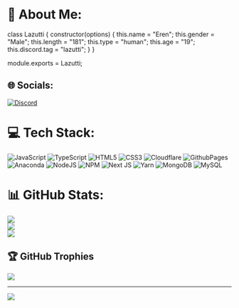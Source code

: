 # 💫 About Me:

class Lazutti {
  constructor(options) {
    this.name = "Eren";
    this.gender = "Male";
    this.length = "181";
    this.type = "human";
    this.age = "19";
    this.discord.tag = "lazutti";
  }
}

module.exports = Lazutti;



## 🌐 Socials:
[![Discord](https://img.shields.io/badge/Discord-%237289DA.svg?logo=discord&logoColor=white)](https://discord.gg/lazutti) 

# 💻 Tech Stack:
![JavaScript](https://img.shields.io/badge/javascript-%23323330.svg?style=for-the-badge&logo=javascript&logoColor=%23F7DF1E) ![TypeScript](https://img.shields.io/badge/typescript-%23007ACC.svg?style=for-the-badge&logo=typescript&logoColor=white) ![HTML5](https://img.shields.io/badge/html5-%23E34F26.svg?style=for-the-badge&logo=html5&logoColor=white) ![CSS3](https://img.shields.io/badge/css3-%231572B6.svg?style=for-the-badge&logo=css3&logoColor=white) ![Cloudflare](https://img.shields.io/badge/Cloudflare-F38020?style=for-the-badge&logo=Cloudflare&logoColor=white) ![GithubPages](https://img.shields.io/badge/github%20pages-121013?style=for-the-badge&logo=github&logoColor=white) ![Anaconda](https://img.shields.io/badge/Anaconda-%2344A833.svg?style=for-the-badge&logo=anaconda&logoColor=white) ![NodeJS](https://img.shields.io/badge/node.js-6DA55F?style=for-the-badge&logo=node.js&logoColor=white) ![NPM](https://img.shields.io/badge/NPM-%23CB3837.svg?style=for-the-badge&logo=npm&logoColor=white) ![Next JS](https://img.shields.io/badge/Next-black?style=for-the-badge&logo=next.js&logoColor=white) ![Yarn](https://img.shields.io/badge/yarn-%232C8EBB.svg?style=for-the-badge&logo=yarn&logoColor=white) ![MongoDB](https://img.shields.io/badge/MongoDB-%234ea94b.svg?style=for-the-badge&logo=mongodb&logoColor=white) ![MySQL](https://img.shields.io/badge/mysql-4479A1.svg?style=for-the-badge&logo=mysql&logoColor=white)
# 📊 GitHub Stats:
![](https://github-readme-stats.vercel.app/api?username=Lazutti&theme=dark&hide_border=false&include_all_commits=false&count_private=false)<br/>
![](https://github-readme-streak-stats.herokuapp.com/?user=Lazutti&theme=dark&hide_border=false)<br/>
![](https://github-readme-stats.vercel.app/api/top-langs/?username=Lazutti&theme=dark&hide_border=false&include_all_commits=false&count_private=false&layout=compact)

## 🏆 GitHub Trophies
![](https://github-profile-trophy.vercel.app/?username=Lazutti&theme=radical&no-frame=false&no-bg=true&margin-w=4)

---
[![](https://visitcount.itsvg.in/api?id=Lazutti&icon=0&color=0)](https://visitcount.itsvg.in)

<!-- Proudly created with GPRM ( https://gprm.itsvg.in ) -->
